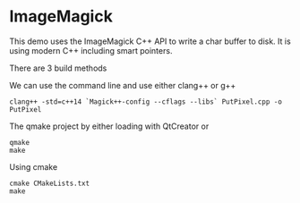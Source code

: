 # ImageMagick

This demo uses the ImageMagick C++ API to write a char buffer to disk. It is using modern C++ including smart pointers.

There are 3 build methods

We can use the command line and use either clang++ or g++

```
clang++ -std=c++14 `Magick++-config --cflags --libs` PutPixel.cpp -o PutPixel
``` 

The qmake project by either loading with QtCreator or 

```
qmake
make
```

Using cmake

```
cmake CMakeLists.txt
make
```
